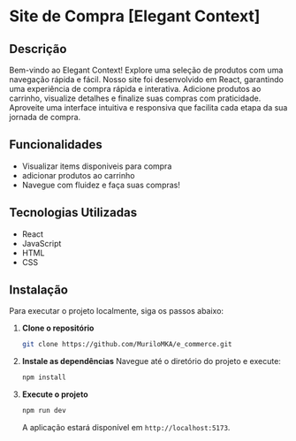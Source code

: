 # Site de Compra [Elegant Context]

## Descrição

Bem-vindo ao Elegant Context! Explore uma seleção de produtos com uma navegação rápida e fácil. Nosso site foi desenvolvido em React, garantindo uma experiência de compra rápida e interativa. Adicione produtos ao carrinho, visualize detalhes e finalize suas compras com praticidade. Aproveite uma interface intuitiva e responsiva que facilita cada etapa da sua jornada de compra.

## Funcionalidades

- Visualizar items disponiveis para compra
- adicionar produtos ao carrinho
- Navegue com fluidez e faça suas compras!

## Tecnologias Utilizadas

- React
- JavaScript
- HTML
- CSS

## Instalação

Para executar o projeto localmente, siga os passos abaixo:

1. **Clone o repositório**
    ```bash
    git clone https://github.com/MuriloMKA/e_commerce.git
    ```

2. **Instale as dependências**
    Navegue até o diretório do projeto e execute:
    ```bash
    npm install
    ```

3. **Execute o projeto**
    ```bash
    npm run dev
    ```

    A aplicação estará disponível em `http://localhost:5173`.

